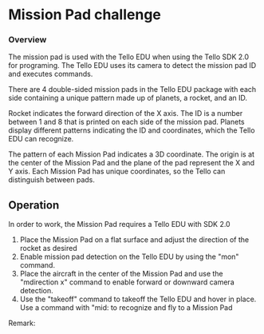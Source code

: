
# Mission Pad challenge


### Overview
The mission pad is used with the Tello EDU when using the Tello SDK 2.0 for programing. The Tello EDU uses its camera to detect the mission pad ID and executes commands.

There are 4 double-sided mission pads in the Tello EDU package with each side containing a unique pattern made up of planets, a rocket, and an ID.

Rocket indicates the forward direction of the X axis. The ID is a number between 1 and 8 that is printed on each side of the mission pad. Planets display different patterns indicating the ID and coordinates, which the Tello EDU can recognize.

The pattern of each Mission Pad indicates a 3D coordinate. The origin is at the center of the Mission Pad and the plane of the pad represent the X and Y axis. Each Mission Pad has unique coordinates, so the Tello can distinguish between pads.

## Operation 

In order to work, the Mission Pad requires a Tello EDU with SDK 2.0

1.	Place the Mission Pad on a flat surface and adjust the direction of the rocket as desired
2.  Enable mission pad detection on the Tello EDU by using the "mon" command. 
3.  Place the aircraft in the center of the Mission Pad and use the "mdirection x" command to enable forward or downward camera detection.
4.  Use the "takeoff" command to takeoff the Tello EDU and hover in place. Use a command with "mid: to recognize and fly to a Mission Pad


Remark: 
